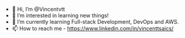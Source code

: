 - 👋 Hi, I’m @Vincentvtt
- 👀 I’m interested in learning new things!
- 🌱 I’m currently learning Full-stack Development, DevOps and AWS.
- 📫 How to reach me - https://www.linkedin.com/in/vincenttsaics/

<!---
Vincentvtt/Vincentvtt is a ✨ special ✨ repository because its `README.md` (this file) appears on your GitHub profile.
You can click the Preview link to take a look at your changes.
--->

